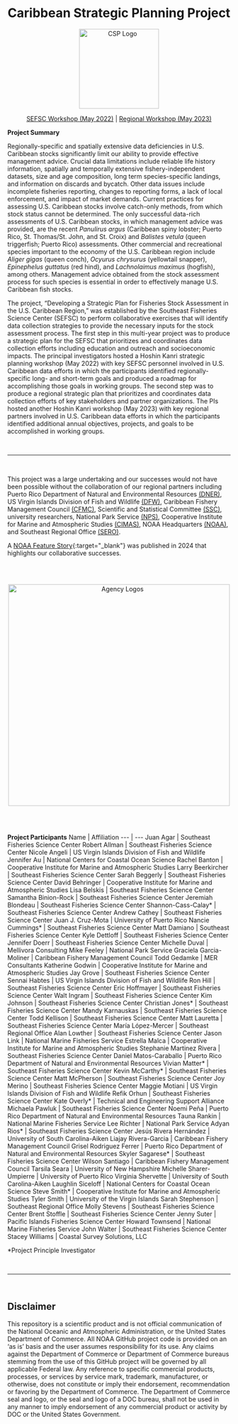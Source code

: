 <h1 align="center">
Caribbean Strategic Planning Project
</h1>

<p align="center">
<img src="https://github.com/user-attachments/assets/2b9b2450-b418-43c2-88b3-161b7b8949d8" alt="CSP Logo" width="180" height="180">
</p>

<div style="text-align: center;">
  <a href="SEFSC Workshop (May 2022).md">SEFSC Workshop (May 2022)</a> | <a href="Regional Workshop (May 2023).md">Regional Workshop (May 2023)</a>
</div>

**Project Summary**

Regionally-specific and spatially extensive data deficiencies in U.S. Caribbean stocks significantly limit our ability to provide effective management advice. Crucial data limitations include reliable life history information, spatially and temporally extensive fishery-independent datasets, size and age composition, long term species-specific landings, and information on discards and bycatch. Other data issues include incomplete fisheries reporting, changes to reporting forms, a lack of local enforcement, and impact of market demands. Current practices for assessing U.S. Caribbean stocks involve catch-only methods, from which stock status cannot be determined. The only successful data-rich assessments of U.S. Caribbean stocks, in which management advice was provided, are the recent _Panulirus argus_ (Caribbean spiny lobster; Puerto Rico, St. Thomas/St. John, and St. Croix) and _Balistes vetula_ (queen triggerfish; Puerto Rico) assessments. Other commercial and recreational species important to the economy of the U.S. Caribbean region include _Aliger gigas_ (queen conch), _Ocyurus chrysurus_ (yellowtail snapper), _Epinephelus guttatus_ (red hind), and _Lachnolaimus maximus_ (hogfish), among others. Management advice obtained from the stock assessment process for such species is essential in order to effectively manage U.S. Caribbean fish stocks.

The project, “Developing a Strategic Plan for Fisheries Stock Assessment in the U.S. Caribbean Region,” was established by the Southeast Fisheries Science Center (SEFSC) to perform collaborative exercises that will identify data collection strategies to provide the necessary inputs for the stock assessment process. The first step in this multi-year project was to produce a strategic plan for the SEFSC that prioritizes and coordinates data collection efforts including education and outreach and socioeconomic impacts. The principal investigators hosted a Hoshin Kanri strategic planning workshop (May 2022) with key SEFSC personnel involved in U.S. Caribbean data efforts in which the participants identified regionally-specific long- and short-term goals and produced a roadmap for accomplishing those goals in working groups. The second step was to produce a regional strategic plan that prioritizes and coordinates data collection efforts of key stakeholders and partner organizations. The PIs hosted another Hoshin Kanri workshop (May 2023) with key regional partners involved in U.S. Caribbean data efforts in which the participants identified additional annual objectives, projects, and goals to be accomplished in working groups.

<br>

* * *

<br>

This project was a large undertaking and our successes would not have been possible without the collaboration of our regional partners including Puerto Rico Department of Natural and Environmental Resources [(DNER)](https://www.ecos.org/members/puerto-rico/), US Virgin Islands Division of Fish and Wildlife [(DFW)](https://dpnr.vi.gov/fish-and-wildlife/), Caribbean Fishery Management Council [(CFMC)](https://www.caribbeanfmc.com/), Scientific and Statistical Committee [(SSC)](https://www.caribbeanfmc.com/about-caribbean-fishery-management-council/scientific-and-statistical-committee), university researchers, National Park Service [(NPS)](https://www.nps.gov/subjects/oceans/caribbean.htm), Cooperative Institute for Marine and Atmospheric Studies [(CIMAS)](https://cimas.earth.miami.edu/), NOAA Headquarters [(NOAA)](https://www.fisheries.noaa.gov/about/office-habitat-conservation), and Southeast Regional Office [(SERO)](https://www.fisheries.noaa.gov/southeast/sustainable-fisheries/sustainable-fisheries-caribbean).

A [NOAA Feature Story](https://www.fisheries.noaa.gov/feature-story/improving-fisheries-and-ecosystem-data-collection-caribbean-through-partnership){:target="_blank"} was published in 2024 that highlights our collaborative successes.

<br><br>

<p align="center">
<img src="https://github.com/user-attachments/assets/f192392b-fcd7-4413-9a97-8dcf6505f876" alt="Agency Logos" width="500">
</p>

<br><br>

**Project Participants**
Name | Affiliation
--- | ---
Juan Agar | Southeast Fisheries Science Center
Robert Allman | Southeast Fisheries Science Center
Nicole Angeli | US Virgin Islands Division of Fish and Wildlife
Jennifer Au | National Centers for Coastal Ocean Science
Rachel Banton | Cooperative Institute for Marine and Atmospheric Studies
Larry Beerkircher | Southeast Fisheries Science Center
Sarah Beggerly | Southeast Fisheries Science Center
David Behringer | Cooperative Institute for Marine and Atmospheric Studies
Lisa Belskis | Southeast Fisheries Science Center
Samantha Binion-Rock | Southeast Fisheries Science Center
Jeremiah Blondeau | Southeast Fisheries Science Center
Shannon-Cass-Calay* | Southeast Fisheries Science Center
Andrew Cathey | Southeast Fisheries Science Center
Juan J. Cruz-Mota | University of Puerto Rico
Nancie Cummings* | Southeast Fisheries Science Center
Matt Damiano | Southeast Fisheries Science Center
Kyle Dettloff | Southeast Fisheries Science Center
Jennifer Doerr | Southeast Fisheries Science Center
Michelle Duval | Mellivora Consulting
Mike Feeley |	National Park Service
Graciela Garcia-Moliner | Caribbean Fishery Management Council
Todd Gedamke | MER Consultants
Katherine Godwin | Cooperative Institute for Marine and Atmospheric Studies
Jay Grove | Southeast Fisheries Science Center
Sennai Habtes | US Virgin Islands Division of Fish and Wildlife
Ron Hill | Southeast Fisheries Science Center
Eric Hoffmayer | Southeast Fisheries Science Center
Walt Ingram | Southeast Fisheries Science Center
Kim Johnson | Southeast Fisheries Science Center
Christian Jones* | Southeast Fisheries Science Center
Mandy Karnauskas |	Southeast Fisheries Science Center
Todd Kellison | Southeast Fisheries Science Center
Matt Lauretta | Southeast Fisheries Science Center
María López-Mercer | Southeast Regional Office
Alan Lowther | Southeast Fisheries Science Center
Jason Link | National Marine Fisheries Service
Estrella Malca | Cooperative Institute for Marine and Atmospheric Studies
Stephanie Martinez Rivera | Southeast Fisheries Science Center
Daniel Matos-Caraballo | Puerto Rico Department of Natural and Environmental Resources
Vivian Matter* | Southeast Fisheries Science Center
Kevin McCarthy* | Southeast Fisheries Science Center
Matt McPherson | Southeast Fisheries Science Center
Joy Merino |	Southeast Fisheries Science Center
Maggie Motiani | US Virgin Islands Division of Fish and Wildlife
Refik Orhun |	Southeast Fisheries Science Center
Kate Overly* | Technical and Engineering Support Alliance
Michaela Pawluk | Southeast Fisheries Science Center
Noemi Peña |	Puerto Rico Department of Natural and Environmental Resources
Tauna Rankin | National Marine Fisheries Service
Lee Richter | National Park Service
Adyan Rios* | Southeast Fisheries Science Center
Jesús Rivera Hernández | University of South Carolina-Aiken
Liajay Rivera-Garcia | Caribbean Fishery Management Council
Grisel Rodriguez Ferrer | Puerto Rico Department of Natural and Environmental Resources
Skyler Sagarese* | Southeast Fisheries Science Center
Wilson Santiago | Caribbean Fishery Management Council
Tarsila Seara | University of New Hampshire
Michelle Sharer-Umpierre |	University of Puerto Rico
Virginia Shervette | University of South Carolina-Aiken
Laughlin Siceloff | National Centers for Coastal Ocean Science
Steve Smith* | Cooperative Institute for Marine and Atmospheric Studies
Tyler Smith |	University of the Virgin Islands
Sarah Stephenson | Southeast Regional Office
Molly Stevens | Southeast Fisheries Science Center
Brent Stoffle | Southeast Fisheries Science Center
Jenny Suter |	Pacific Islands Fisheries Science Center
Howard Townsend | National Marine Fisheries Service
John Walter | Southeast Fisheries Science Center
Stacey Williams | Coastal Survey Solutions, LLC
  
*Project Principle Investigator

<br>

* * *

<br>

## Disclaimer

This repository is a scientific product and is not official communication of the National Oceanic and Atmospheric Administration, or the United States Department of Commerce. All NOAA GitHub project code is provided on an ‘as is’ basis and the user assumes responsibility for its use. Any claims against the Department of Commerce or Department of Commerce bureaus stemming from the use of this GitHub project will be governed by all applicable Federal law. Any reference to specific commercial products, processes, or services by service mark, trademark, manufacturer, or otherwise, does not constitute or imply their endorsement, recommendation or favoring by the Department of Commerce. The Department of Commerce seal and logo, or the seal and logo of a DOC bureau, shall not be used in any manner to imply endorsement of any commercial product or activity by DOC or the United States Government.
